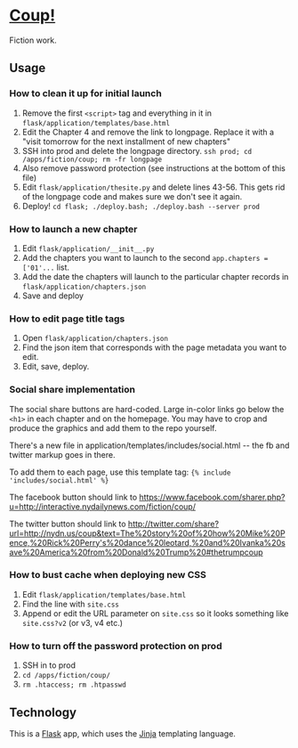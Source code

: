 # [Coup!](http://interactive.nydailynews.com/fiction/coup/)
Fiction work.

## Usage

### How to clean it up for initial launch

1. Remove the first `<script>` tag and everything in it in `flask/application/templates/base.html`
2. Edit the Chapter 4 and remove the link to longpage. Replace it with a "visit tomorrow for the next installment of new chapters"
3. SSH into prod and delete the longpage directory. `ssh prod; cd /apps/fiction/coup; rm -fr longpage`
4. Also remove password protection (see instructions at the bottom of this file)
4. Edit `flask/application/thesite.py` and delete lines 43-56. This gets rid of the longpage code and makes sure we don't see it again.
5. Deploy! `cd flask; ./deploy.bash; ./deploy.bash --server prod`

### How to launch a new chapter

1. Edit `flask/application/__init__.py`
2. Add the chapters you want to launch to the second `app.chapters = ['01'...` list.
3. Add the date the chapters will launch to the particular chapter records in `flask/application/chapters.json`
3. Save and deploy

### How to edit page title tags

1. Open `flask/application/chapters.json`
2. Find the json item that corresponds with the page metadata you want to edit.
3. Edit, save, deploy.

### Social share implementation

The social share buttons are hard-coded. Large in-color links go below the `<h1>` in each chapter and on the homepage. You may have to crop and produce the graphics and add them to the repo yourself.

There's a new file in application/templates/includes/social.html -- the fb and twitter markup goes in there.

To add them to each page, use this template tag: `{% include 'includes/social.html' %}`

The facebook button should link to https://www.facebook.com/sharer.php?u=http://interactive.nydailynews.com/fiction/coup/

The twitter button should link to http://twitter.com/share?url=http://nydn.us/coup&text=The%20story%20of%20how%20Mike%20Pence,%20Rick%20Perry's%20dance%20leotard,%20and%20Ivanka%20save%20America%20from%20Donald%20Trump%20#thetrumpcoup



### How to bust cache when deploying new CSS

1. Edit `flask/application/templates/base.html`
2. Find the line with `site.css`
3. Append or edit the URL parameter on `site.css` so it looks something like `site.css?v2` (or v3, v4 etc.)

### How to turn off the password protection on prod

1. SSH in to prod
2. `cd /apps/fiction/coup/`
3. `rm .htaccess; rm .htpasswd`

## Technology

This is a [Flask](http://flask.pocoo.org/) app, which uses the [Jinja](http://jinja.pocoo.org/docs/2.9/templates/#) templating language.
